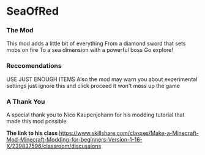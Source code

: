 # SeaOfRed

### The Mod
This mod adds a little bit of everything
From a diamond sword that sets mobs on fire
To a sea dimension with a powerful boss
Go explore!

### Reccomendations
USE JUST ENOUGH ITEMS
Also the mod may warn you about experimental settings just ignore this and click proceed it won't mess up the game

### A Thank You
A special thank you to Nico Kaupenjohann for his modding tutorial that made this mod possible

**The link to his class**
https://www.skillshare.com/classes/Make-a-Minecraft-Mod-Minecraft-Modding-for-beginners-Version-1-16-X/239837596/classroom/discussions
